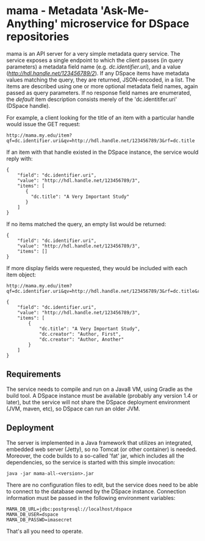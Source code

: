 # mama - Metadata 'Ask-Me-Anything' microservice for DSpace repositories #

mama is an API server for a very simple metadata query service. The service exposes a single endpoint to which the
client passes (in query parameters) a metadata field name (e.g. _dc.identifier.uri_), and a value
(_http://hdl.handle.net/123456789/2_). If any DSpace items have metadata values matching the query, they
are returned, JSON-encoded, in a list. The items are described using one or more optional metadata field names,
again passed as query parameters. If no response field names are enumerated, the _default_ item description consists
merely of the 'dc.identitifer.uri' (DSpace handle).

For example, a client looking for the title of an item with a particular handle would issue the GET request:

    http://mama.my.edu/item?qf=dc.identifier.uri&qv=http://hdl.handle.net/123456789/3&rf=dc.title

If an item with that handle existed in the DSpace instance, the service would reply with:

    {
        "field": "dc.identifier.uri",
        "value": "http://hdl.handle.net/123456789/3",
        "items": [
           {
             "dc.title": "A Very Important Study"
           }
        ]
    }

If no items matched the query, an empty list would be returned:

    {
        "field": "dc.identifier.uri",
        "value": "http://hdl.handle.net/123456789/3",
        "items": []
    }

If more display fields were requested, they would be included with each item object:

    http://mama.my.edu/item?qf=dc.identifier.uri&qv=http://hdl.handle.net/123456789/3&rf=dc.title&rf=dc.creator

    {
        "field": "dc.identifier.uri",
        "value": "http://hdl.handle.net/123456789/3",
        "items": [
            {
                "dc.title": "A Very Important Study",
                "dc.creator": "Author, First",
                "dc.creator": "Author, Another"
            }
        ]
    }

## Requirements ##

The service needs to compile and run on a Java8 VM, using Gradle as the build tool. A DSpace instance must
be available (probably any version 1.4 or later), but the service will not share the DSpace deployment environment
(JVM, maven, etc), so DSpace can run an older JVM.  

## Deployment ##

The server is implemented in a Java framework that utilizes an integrated, embedded web server (Jetty),
so no Tomcat (or other container) is needed. Moreover, the code builds to a so-called 'fat' jar,
which includes all the dependencies, so the service is started with this simple invocation:

    java -jar mama-all-<version>.jar

There are no configuration files to edit, but the service does need to be able to connect to the database
owned by the DSpace instance. Connection information must be passed in the following environment variables:

    MAMA_DB_URL=jdbc:postgresql://localhost/dspace
    MAMA_DB_USER=dspace
    MAMA_DB_PASSWD=imasecret

That's all you need to operate.
